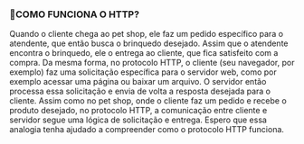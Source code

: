 ### 🔴COMO FUNCIONA O HTTP?

Quando o cliente chega ao pet shop, ele faz um pedido específico para o atendente, que então busca o brinquedo desejado. Assim que o atendente encontra o brinquedo, ele o entrega ao cliente, que fica satisfeito com a compra.
Da mesma forma, no protocolo HTTP, o cliente (seu navegador, por exemplo) faz uma solicitação específica para o servidor web, como por exemplo acessar uma página ou baixar um arquivo. O servidor então processa essa solicitação e envia de volta a resposta desejada para o cliente.
Assim como no pet shop, onde o cliente faz um pedido e recebe o produto desejado, no protocolo HTTP, a comunicação entre cliente e servidor segue uma lógica de solicitação e entrega. Espero que essa analogia tenha ajudado a compreender como o protocolo HTTP funciona.

              

